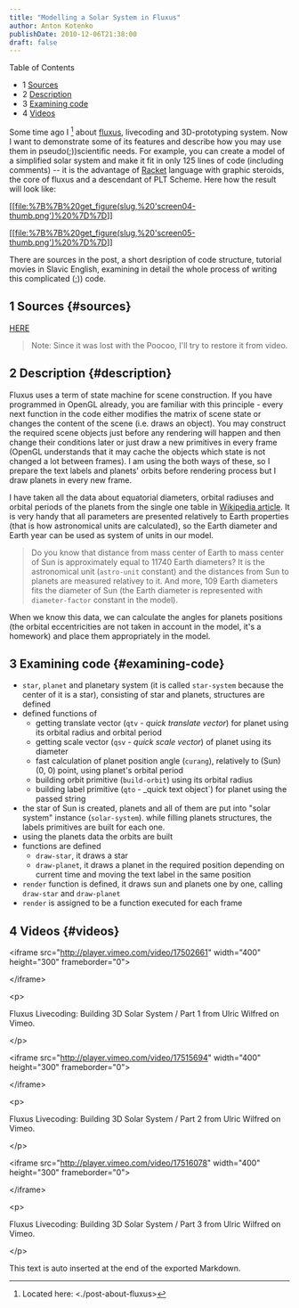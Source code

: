 ```yaml
---
title: "Modelling a Solar System in Fluxus"
author: Anton Kotenko
publishDate: 2010-12-06T21:38:00
draft: false
---
```


<div class="ox-hugo-toc toc has-section-numbers">

<div class="heading">Table of Contents</div>

- <span class="section-num">1</span> [Sources](#sources)
- <span class="section-num">2</span> [Description](#description)
- <span class="section-num">3</span> [Examining code](#examining-code)
- <span class="section-num">4</span> [Videos](#videos)

</div>
<!--endtoc-->

Some time ago I&nbsp;[^fn:1] about [fluxus](http://www.pawfal.org/fluxus/), livecoding and 3D-prototyping system. Now I want to demonstrate some of its features and describe how you may use them in pseudo(;))scientific needs. For example, you can create a model of a simplified solar system and make it fit in only 125 lines of code (including comments) -- it is the advantage of [Racket](http://racket-lang.org/) language with graphic steroids, the core of fluxus and a descendant of PLT Scheme. Here how the result will look like:

[[[file:%7B%7B%20get_figure(slug,%20'screen04-thumb.png')%20%7D%7D](%7B%7B%20get_figure(slug,%20'screen04.png')%20%7D%7D)]]

[[[file:%7B%7B%20get_figure(slug,%20'screen05-thumb.png')%20%7D%7D](%7B%7B%20get_figure(slug,%20'screen05.png')%20%7D%7D)]]

There are sources in the post, a short desription of code structure, tutorial movies in Slavic English, examining in detail the whole process of writing this complicated (;)) code.


## <span class="section-num">1</span> Sources {#sources}

[HERE](http://paste.pocoo.org/show/301220/)

> Note: Since it was lost with the Poocoo, I'll try to restore it from video.


## <span class="section-num">2</span> Description {#description}

Fluxus uses a term of state machine for scene construction. If you have programmed in OpenGL already, you are familiar with this principle - every next function in the code either modifies the matrix of scene state or changes the content of the scene (i.e. draws an object). You may construct the required scene objects just before any rendering will happen and then change their conditions later or just draw a new primitives in every frame (OpenGL understands that it may cache the objects which state is not changed a lot between frames). I am using the both ways of these, so I prepare the text labels and planets' orbits before rendering process but I draw planets in every new frame.

I have taken all the data about equatorial diameters, orbital radiuses and orbital periods of the planets from the single one table in [Wikipedia article](http://en.wikipedia.org/wiki/Planet#Solar_System). It is very handy that all parameters are presented relatively to Earth properties (that is how astronomical units are calculated), so the Earth diameter and Earth year can be used as system of units in our model.

> Do you know that distance from mass center of Earth to mass center of Sun is approximately equal to 11740 Earth diameters? It is the astronomical unit (`astro-unit` constant) and the distances from Sun to planets are measured relativey to it. And more, 109 Earth diameters fits the diameter of Sun (the Earth diameter is represented with `diameter-factor` constant in the model).

When we know this data, we can calculate the angles for planets positions (the orbital eccentricities are not taken in account in the model, it's a homework) and place them appropriately in the model.


## <span class="section-num">3</span> Examining code {#examining-code}

-   `star`, `planet` and planetary system (it is called `star-system` because the center of it is a star), consisting of star and planets, structures are defined
-   defined functions of
    -   getting translate vector (`qtv` - _quick translate vector_) for planet using its orbital radius and orbital period
    -   getting scale vector (`qsv` - _quick scale vector_) of planet using its diameter
    -   fast calculation of planet position angle (`curang`), relatively to (Sun) (0, 0) point, using planet's orbital period
    -   building orbit primitive (`build-orbit`) using its orbital radius
    -   building label primitive (`qto` - \_quick text object\`) for planet using the passed string
-   the star of Sun is created, planets and all of them are put into "solar system" instance (`solar-system`). while filling planets structures, the labels primitives are built for each one.
-   using the planets data the orbits are built
-   functions are defined
    -   `draw-star`, it draws a star
    -   `draw-planet`, it draws a planet in the required position depending on current time and moving the text label in the same position
-   `render` function is defined, it draws sun and planets one by one, calling `draw-star` and `draw-planet`
-   `render` is assigned to be a function executed for each frame


## <span class="section-num">4</span> Videos {#videos}

<div class="html">

&lt;iframe src="<http://player.vimeo.com/video/17502661>" width="400" height="300" frameborder="0"&gt;

</div>

<div class="html">

&lt;/iframe&gt;

</div>

<div class="html">

&lt;p&gt;

</div>

Fluxus Livecoding: Building 3D Solar System / Part 1 from Ulric Wilfred on Vimeo.

<div class="html">

&lt;/p&gt;

</div>

<div class="html">

&lt;iframe src="<http://player.vimeo.com/video/17515694>" width="400" height="300" frameborder="0"&gt;

</div>

<div class="html">

&lt;/iframe&gt;

</div>

<div class="html">

&lt;p&gt;

</div>

Fluxus Livecoding: Building 3D Solar System / Part 2 from Ulric Wilfred on Vimeo.

<div class="html">

&lt;/p&gt;

</div>

<div class="html">

&lt;iframe src="<http://player.vimeo.com/video/17516078>" width="400" height="300" frameborder="0"&gt;

</div>

<div class="html">

&lt;/iframe&gt;

</div>

<div class="html">

&lt;p&gt;

</div>

Fluxus Livecoding: Building 3D Solar System / Part 3 from Ulric Wilfred on Vimeo.

<div class="html">

&lt;/p&gt;

</div>

[^fn:1]: Located here: <./post-about-fluxus>

This text is auto inserted at the end of the exported Markdown.
